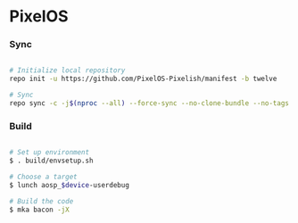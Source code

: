 # PixelOS #

### Sync ###

```bash

# Initialize local repository
repo init -u https://github.com/PixelOS-Pixelish/manifest -b twelve

# Sync
repo sync -c -j$(nproc --all) --force-sync --no-clone-bundle --no-tags
```

### Build ###

```bash

# Set up environment
$ . build/envsetup.sh

# Choose a target
$ lunch aosp_$device-userdebug

# Build the code
$ mka bacon -jX
```
